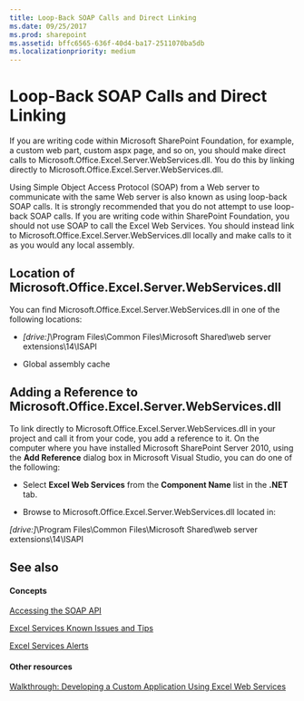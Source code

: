 ```yaml
---
title: Loop-Back SOAP Calls and Direct Linking
ms.date: 09/25/2017
ms.prod: sharepoint
ms.assetid: bffc6565-636f-40d4-ba17-2511070ba5db
ms.localizationpriority: medium
---
```



# Loop-Back SOAP Calls and Direct Linking

If you are writing code within Microsoft SharePoint Foundation, for example, a custom web part, custom aspx page, and so on, you should make direct calls to Microsoft.Office.Excel.Server.WebServices.dll. You do this by linking directly to Microsoft.Office.Excel.Server.WebServices.dll. 
  
    
    

Using Simple Object Access Protocol (SOAP) from a Web server to communicate with the same Web server is also known as using loop-back SOAP calls. It is strongly recommended that you do not attempt to use loop-back SOAP calls. If you are writing code within SharePoint Foundation, you should not use SOAP to call the Excel Web Services. You should instead link to Microsoft.Office.Excel.Server.WebServices.dll locally and make calls to it as you would any local assembly.
## Location of Microsoft.Office.Excel.Server.WebServices.dll

You can find Microsoft.Office.Excel.Server.WebServices.dll in one of the following locations:
  
    
    

-  _[drive:]_\\Program Files\\Common Files\\Microsoft Shared\\web server extensions\\14\\ISAPI
    
  
- Global assembly cache 
    
  

## Adding a Reference to Microsoft.Office.Excel.Server.WebServices.dll

To link directly to Microsoft.Office.Excel.Server.WebServices.dll in your project and call it from your code, you add a reference to it. On the computer where you have installed Microsoft SharePoint Server 2010, using the **Add Reference** dialog box in Microsoft Visual Studio, you can do one of the following:
  
    
    

- Select **Excel Web Services** from the **Component Name** list in the **.NET** tab.
    
  
- Browse to Microsoft.Office.Excel.Server.WebServices.dll located in:
  
    
    
 _[drive:]_\\Program Files\\Common Files\\Microsoft Shared\\web server extensions\\14\\ISAPI
    
  

## See also


#### Concepts


  
    
    
 [Accessing the SOAP API](accessing-the-soap-api.md)
  
    
    
 [Excel Services Known Issues and Tips](excel-services-known-issues-and-tips.md)
  
    
    
 [Excel Services Alerts](excel-services-alerts.md)
#### Other resources


  
    
    
 [Walkthrough: Developing a Custom Application Using Excel Web Services](walkthrough-developing-a-custom-application-using-excel-web-services.md)
